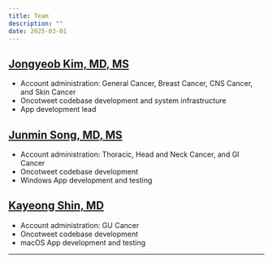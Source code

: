 ```yaml
---
title: Team
description: ""
date: 2025-03-01
---
```


## [Jongyeob Kim, MD, MS](https://scholar.google.com/citations?user=7VjefOQAAAAJ&hl=en&oi=ao)  
- Account administration: General Cancer, Breast Cancer, CNS Cancer, and Skin Cancer  
- Oncotweet codebase development and system infrastructure  
- App development lead

## [Junmin Song, MD, MS](https://scholar.google.com/citations?user=4PR_CKsAAAAJ&hl=en)  
- Account administration: Thoracic, Head and Neck Cancer, and GI Cancer  
- Oncotweet codebase development
- Windows App development and testing

## [Kayeong Shin, MD]()  
- Account administration: GU Cancer  
- Oncotweet codebase development 
- macOS App development and testing


---
